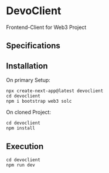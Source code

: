 # DevoClient

Frontend-Client for Web3 Project

## Specifications

## Installation

On primary Setup:

    npx create-next-app@latest devoclient
    cd devoclient
    npm i bootstrap web3 solc

On cloned Project:

    cd devoclient
    npm install

## Execution

    cd devoclient
    npm run dev